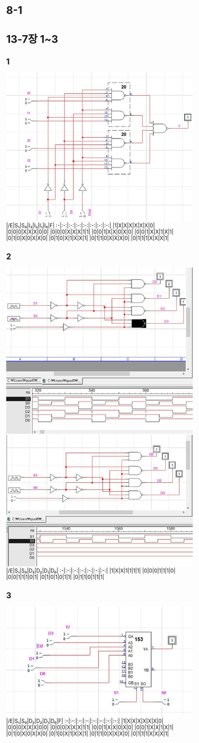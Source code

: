 # 8-1
# 13-7장 1~3
## 1
![1](/img13-7/1.JPG)
|/E|S₁|S₀|I₃|I₂|I₁|I₀|F|
:-|:-:|:-:|:-:|:-:|:-:|:-:|:-:|
|1|X|X|X|X|X|X|0|
|0|0|0|X|X|X|0|0|
|0|0|0|X|X|X|1|1|
|0|0|1|X|X|0|X|0|
|0|0|1|X|X|1|X|1|
|0|1|0|X|0|X|X|0|
|0|1|0|X|1|X|X|1|
|0|1|1|0|X|X|X|0|
|0|1|1|1|X|X|X|1|
## 2
![1](/img13-7/2.JPG)
![1](/img13-7/2-1.JPG)
|/E|S₁|S₀|D₃|D₂|D₁|D₀|
:-|:-:|:-:|:-:|:-:|:-:|:-:|
|1|X|X|1|1|1|1|
|0|0|0|1|1|1|0|
|0|0|1|1|1|0|1|
|0|1|0|1|0|1|1|
|0|1|1|0|1|1|1|
## 3
![1](/img13-7/3.JPG)
|/E|S₁|S₀|D₃|D₂|D₁|D₀|F|
:-|:-:|:-:|:-:|:-:|:-:|:-:|:-:|
|1|X|X|X|X|X|X|0|
|0|0|0|X|X|X|0|0|
|0|0|0|X|X|X|1|1|
|0|0|1|X|X|0|X|0|
|0|0|1|X|X|1|X|1|
|0|1|0|X|0|X|X|0|
|0|1|0|X|1|X|X|1|
|0|1|1|0|X|X|X|0|
|0|1|1|1|X|X|X|1|

